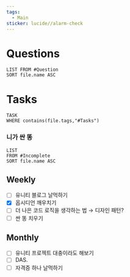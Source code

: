 ```yaml
---
tags:
  - Main
sticker: lucide//alarm-check
---
```

# Questions
```dataview
LIST FROM #Question 
SORT file.name ASC
```
# Tasks

```dataview
TASK
WHERE contains(file.tags,"#Tasks")
```
### 니가 싼 똥
```dataview
LIST
FROM #Incomplete 
SORT file.name ASC
```
## Weekly

- [ ] 유니티 블로그 날먹하기
- [x] 옵시디언 깨우치기
- [ ] 더 나은 코드 로직을 생각하는 법 → 디자인 패턴?
- [ ] 싼 똥 치우기
## Monthly

- [ ] 유니티 프로젝트 대충이라도 해보기
- [ ] DAS.
- [ ] 자격증 하나 날먹하기
